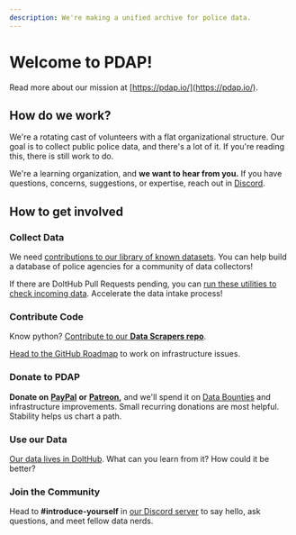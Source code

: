 ```yaml
---
description: We're making a unified archive for police data.
---
```


# Welcome to PDAP!

Read more about our mission at [https://pdap.io/](https://pdap.io/).

## How do we work?

We're a rotating cast of volunteers with a flat organizational structure. Our goal is to collect public police data, and there's a lot of it. If you're reading this, there is still work to do.

We're a learning organization, and **we want to hear from you.** If you have questions, concerns, suggestions, or expertise, reach out in [Discord](https://discord.com/invite/cn2ZpVTdw7).

## How to get involved

### Collect Data

We need [contributions to our library of known datasets](https://www.dolthub.com/repositories/pdap/datasets/doc/master). You can help build a database of police agencies for a community of data collectors!

If there are DoltHub Pull Requests pending, you can [run these utilities to check incoming data](https://github.com/Police-Data-Accessibility-Project/PDAP-app/blob/main/utilities/Datasets%20Submission%20Checker/README.md). Accelerate the data intake process!

### Contribute Code

Know python? [Contribute to our **Data Scrapers repo**](https://github.com/Police-Data-Accessibility-Project/PDAP-Scrapers/blob/master/CONTRIBUTING.md).

[Head to the GitHub Roadmap](https://github.com/orgs/Police-Data-Accessibility-Project/projects/17) to work on infrastructure issues.

### Donate to PDAP

**Donate on** [**PayPal**](https://www.paypal.com/biz/fund?id=SLS5DB8SMDC3G) **or** [**Patreon**](https://patreon.com/pdap)**,** and we'll spend it on [Data Bounties](https://docs.pdap.io/updates/blog/may-2021-dolt-bounty) and infrastructure improvements. Small recurring donations are most helpful. Stability helps us chart a path.

### Use our Data

[Our data lives in DoltHub](https://www.dolthub.com/organizations/pdap). What can you learn from it? How could it be better?

### Join the Community

Head to **\#introduce-yourself** in [our Discord server](https://discord.gg/cn2ZpVTdw7) to say hello, ask questions, and meet fellow data nerds.

